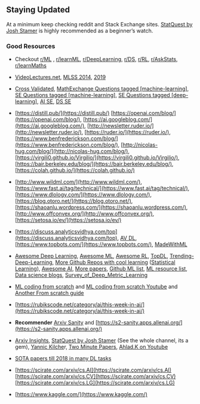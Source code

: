 
## Staying Updated

At a minimum keep checking reddit and Stack Exchange sites. [StatQuest by Josh Stamer](https://www.youtube.com/user/joshstarmer) is highly recommended as a beginner’s watch.

### Good Resources

* Checkout [r/ML](https://www.reddit.com/r/MachineLearning/) , [r/learnML](https://www.reddit.com/r/learnmachinelearning/), [r/DeepLearning](https://www.reddit.com/r/deeplearning/), [r/DS](https://www.reddit.com/r/datascience/), [r/RL](https://www.reddit.com/r/reinforcementlearning/), [r/AskStats](https://www.reddit.com/r/AskStatistics/), [r/learnMaths](https://www.reddit.com/r/learnmath)

* [VideoLectures.net](http://videolectures.net/Top/Computer_Science/Machine_Learning/#l=en), [MLSS 2014](https://www.youtube.com/playlist?list=PLZSO_6-bSqHQCIYxE3ycGLXHMjK3XV7Iz), [2019](https://sites.google.com/view/mlss-2019/lectures-and-tutorials?authuser=0)

* [Cross Validated](https://stats.stackexchange.com/?tab=month), [MathExchange Questions tagged [machine-learning]](https://math.stackexchange.com/questions/tagged/machine-learning?sort=votes&pageSize=15), [SE Questions tagged [machine-learning]](https://stackoverflow.com/questions/tagged/machine-learning?sort=votes&pageSize=15), [SE Questions tagged [deep-learning]](https://stackoverflow.com/questions/tagged/deep-learning), [AI SE](https://ai.stackexchange.com/), [DS SE](https://datascience.stackexchange.com/)

* [https://distill.pub/](https://distill.pub/) [https://openai.com/blog/](https://openai.com/blog/), [https://ai.googleblog.com/](https://ai.googleblog.com/), [http://newsletter.ruder.io/](http://newsletter.ruder.io/), [https://ruder.io/](https://ruder.io/), [https://www.benfrederickson.com/blog/](https://www.benfrederickson.com/blog/), [http://nicolas-hug.com/blog/](http://nicolas-hug.com/blog/), [https://virgili0.github.io/Virgilio/](https://virgili0.github.io/Virgilio/), [https://bair.berkeley.edu/blog/](https://bair.berkeley.edu/blog/), [https://colah.github.io/](https://colah.github.io/)

* [http://www.wildml.com/](http://www.wildml.com/), [https://www.fast.ai/tag/technical/](https://www.fast.ai/tag/technical/), [https://www.dlology.com/](https://www.dlology.com/), [https://blog.otoro.net/](https://blog.otoro.net/), [https://shaoanlu.wordpress.com/](https://shaoanlu.wordpress.com/), [http://www.offconvex.org/](http://www.offconvex.org/), [https://setosa.io/ev/](https://setosa.io/ev/)

* [https://discuss.analyticsvidhya.com/top](https://discuss.analyticsvidhya.com/top), [AV DL](https://www.analyticsvidhya.com/blog/category/deep-learning/), [https://www.topbots.com/](https://www.topbots.com/),
[MadeWithML](https://madewithml.com/)

* [Awesome Deep Learning](https://github.com/ChristosChristofidis/awesome-deep-learning), [Awesome ML](https://github.com/RatulGhosh/awesome-machine-learning), [Awesome RL](https://github.com/aikorea/awesome-rl), [TopDL](https://github.com/aymericdamien/TopDeepLearning), [Trending-Deep-Learning](https://github.com/mbadry1/Trending-Deep-Learning), [More Github Repos with cool learning](https://towardsdatascience.com/top-10-popular-github-repositories-to-learn-about-data-science-4acc7b99c44) ([Statistical Learning](https://github.com/topics/statistical-learning)), [Awesome AI](https://github.com/owainlewis/awesome-artificial-intelligence), [More papers](https://github.com/tirthajyoti/Papers-Literature-ML-DL-RL-AI), [Github ML list](https://github.com/collections/machine-learning), [ML resource list](https://github.com/ujjwalkarn/Machine-Learning-Tutorials), [Data science blogs](https://github.com/rushter/data-science-blogs), [Survey_of_Deep_Metric_Learning](https://github.com/kdhht2334/Survey_of_Deep_Metric_Learning)

* [ML coding from scratch](https://github.com/python-engineer/MLfromscratch) and [ML coding from scratch Youtube](https://www.youtube.com/playlist?list=PLqnslRFeH2Upcrywf-u2etjdxxkL8nl7E) and [Another From scratch guide](https://github.com/pmuens/lab#implementations)

* [https://rubikscode.net/category/ai/this-week-in-ai/](https://rubikscode.net/category/ai/this-week-in-ai/)

* **Recommender** [Arxiv Sanity](http://www.arxiv-sanity.com/) and [https://s2-sanity.apps.allenai.org/](https://s2-sanity.apps.allenai.org/)

* [Arxiv Insights](https://www.youtube.com/channel/UCNIkB2IeJ-6AmZv7bQ1oBYg), [StatQuest by Josh Stamer](https://www.youtube.com/user/joshstarmer) (See the whole channel, its a gem), [Yannic Kilche](https://www.youtube.com/channel/UCZHmQk67mSJgfCCTn7xBfew/playlists)r, [Two Minute Papers](https://www.youtube.com/channel/UCbfYPyITQ-7l4upoX8nvctg), [Ahlad.K on Youtube](https://www.youtube.com/user/kumarahlad/playlists)

* [SOTA papers till 2018 in many DL tasks](https://www.eff.org/ai/metrics)

* [https://scirate.com/arxiv/cs.AI](https://scirate.com/arxiv/cs.AI) [https://scirate.com/arxiv/cs.CV](https://scirate.com/arxiv/cs.CV) [https://scirate.com/arxiv/cs.LG](https://scirate.com/arxiv/cs.LG)

* [https://www.kaggle.com/](https://www.kaggle.com/)
